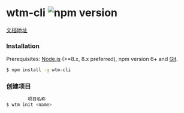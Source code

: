 # wtm-cli ![npm version](https://img.shields.io/npm/v/wtm-cli.svg?style=flat)

[文档地址](https://wtm-front.github.io/wtm-cli/)

### Installation

Prerequisites: [Node.js](https://nodejs.org/en/) (>=8.x, 8.x preferred), npm version 6+ and [Git](https://git-scm.com/).

``` bash
$ npm install -g wtm-cli
```
### 创建项目

``` bash
        项目名称 
$ wtm init <name>
```